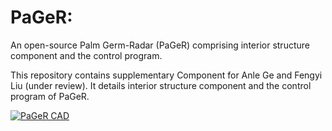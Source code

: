 # PaGeR:
An open-source Palm Germ-Radar (PaGeR) comprising interior structure component and the control program.

This repository contains supplementary Component for Anle Ge and Fengyi Liu (under review). It details interior structure component and the control program of PaGeR.

[![PaGeR CAD](overview.gif)](https://a360.co/2IcW9vt)
